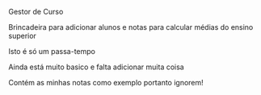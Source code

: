 Gestor de Curso

Brincadeira para adicionar alunos e notas para calcular médias do ensino superior


Isto é só um passa-tempo

Ainda está muito basico e falta adicionar muita coisa

Contém as minhas notas como exemplo portanto ignorem!
